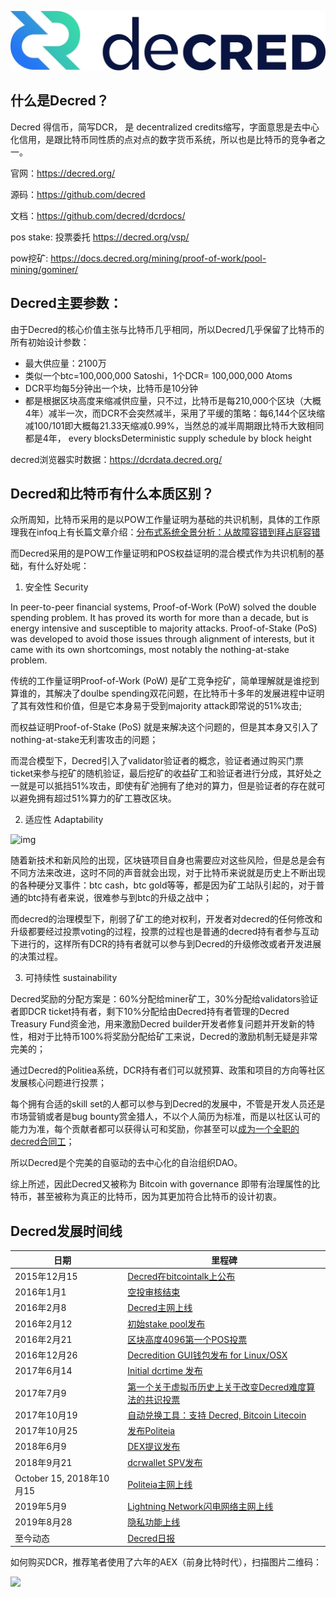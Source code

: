 ![](/docs/docs_image/blockchain/ecosystem/decred_logo.jpg)

## 什么是Decred？

Decred 得信币，简写DCR， 是 decentralized credits缩写，字面意思是去中心化信用，是跟比特币同性质的点对点的数字货币系统，所以也是比特币的竞争者之一。



官网：https://decred.org/

源码：https://github.com/decred

文档：https://github.com/decred/dcrdocs/

pos stake: 投票委托 https://decred.org/vsp/

pow挖矿: https://docs.decred.org/mining/proof-of-work/pool-mining/gominer/

## Decred主要参数：

由于Decred的核心价值主张与比特币几乎相同，所以Decred几乎保留了比特币的所有初始设计参数：

- 最大供应量：2100万
- 类似一个btc=100,000,000 Satoshi，1个DCR= 100,000,000 Atoms 
- DCR平均每5分钟出一个块，比特币是10分钟
- 都是根据区块高度来缩减供应量，只不过，比特币是每210,000个区块（大概4年）减半一次，而DCR不会突然减半，采用了平缓的策略：每6,144个区块缩减100/101即大概每21.33天缩减0.99%，当然总的减半周期跟比特币大致相同都是4年， every  blocksDeterministic supply schedule by block height

decred浏览器实时数据：https://dcrdata.decred.org/

## Decred和比特币有什么本质区别？

众所周知，比特币采用的是以POW工作量证明为基础的共识机制，具体的工作原理我在infoq上有长篇文章介绍：[分布式系统全景分析：从故障容错到拜占庭容错](https://www.infoq.cn/article/ihxufskmuc3ptlfyrryk)

而Decred采用的是POW工作量证明和POS权益证明的混合模式作为共识机制的基础，有什么好处呢：

1. 安全性 Security

In peer-to-peer financial systems, Proof-of-Work (PoW) solved the double spending problem. It has proved its worth for more than a decade, but is energy intensive and susceptible to majority attacks. Proof-of-Stake (PoS) was developed to avoid those issues through alignment of interests, but it came with its own shortcomings, most notably the nothing-at-stake problem.

传统的工作量证明Proof-of-Work (PoW) 是矿工竞争挖矿，简单理解就是谁挖到算谁的，其解决了doulbe spending双花问题，在比特币十多年的发展进程中证明了其有效性和价值，但是它本身易于受到majority attack即常说的51%攻击;

而权益证明Proof-of-Stake (PoS) 就是来解决这个问题的，但是其本身又引入了nothing-at-stake无利害攻击的问题；

而混合模型下，Decred引入了validator验证者的概念，验证者通过购买门票ticket来参与挖矿的随机验证，最后挖矿的收益矿工和验证者进行分成，其好处之一就是可以抵挡51%攻击，即使有矿池拥有了绝对的算力，但是验证者的存在就可以避免拥有超过51%算力的矿工篡改区块。

2. 适应性 Adaptability

![img](https://decred.org/images/adaptability_politeia-the-proposal-system.png)

随着新技术和新风险的出现，区块链项目自身也需要应对这些风险，但是总是会有不同方法来改进，这时不同的声音就会出现，对于比特币来说就是历史上不断出现的各种硬分叉事件：btc cash，btc gold等等，都是因为矿工站队引起的，对于普通的btc持有者来说，很难参与到btc的升级之战中；

而decred的治理模型下，削弱了矿工的绝对权利，开发者对decred的任何修改和升级都要经过投票voting的过程，投票的过程也是普通的decred持有者参与互动下进行的，这样所有DCR的持有者就可以参与到Decred的升级修改或者开发进展的决策过程。

3. 可持续性 sustainability

Decred奖励的分配方案是：60%分配给miner矿工，30%分配给validators验证者即DCR ticket持有者，剩下10%分配给由Decred持有者管理的Decred Treasury Fund资金池，用来激励Decred builder开发者修复问题并开发新的特性，相对于比特币100%将奖励分配给矿工来说，Decred的激励机制无疑是非常完美的；

通过Decred的Politiea系统，DCR持有者们可以就预算、政策和项目的方向等社区发展核心问题进行投票；

每个拥有合适的skill set的人都可以参与到Decred的发展中，不管是开发人员还是市场营销或者是bug bounty赏金猎人，不以个人简历为标准，而是以社区认可的能力为准，每个贡献者都可以获得认可和奖励，你甚至可以[成为一个全职的decred合同工](https://docs.decred.org/contributing/overview/)；

所以Decred是个完美的自驱动的去中心化的自治组织DAO。



综上所述，因此Decred又被称为 Bitcoin with governance 即带有治理属性的比特币，甚至被称为真正的比特币，因为其更加符合比特币的设计初衷。



## Decred发展时间线

| 日期                     |      | 里程碑                                                       |
| ------------------------ | ---- | ------------------------------------------------------------ |
| 2015年12月15             |      | [Decred在bitcointalk上公布](https://bitcointalk.org/index.php?topic=1290358.0) |
| 2016年1月1               |      | [空投审核结束](https://forum.decred.org/threads/airdrop-rundown.313/) |
| 2016年2月8               |      | [Decred主网上线](https://explorer.dcrdata.org/block/298e5cc3d985bfe7f81dc135f360abe089edd4396b86d2de66b0cef42b21d980) |
| 2016年2月12              |      | [初始stake pool发布](https://forum.decred.org/threads/testnet-stake-pool-is-live.626/) |
| 2016年2月21              |      | [区块高度4096第一个POS投票](https://explorer.dcrdata.org/block/00000000000013722f8e5a8af9cf55492e9237e77d29da98695e65fd13033625) |
| 2016年12月26             |      | [Decredition GUI钱包发布 for Linux/OSX](https://forum.decred.org/threads/dd-20-v0-7-0-12-26-16.4702/#post-23300) |
| 2017年6月14              |      | [Initial dcrtime 发布](https://blog.decred.org/2017/06/14/dcrtime-Blockchain-based-Timestamps/) |
| 2017年7月9               |      | [第一个关于虚拟币历史上关于改变Decred难度算法的共识投票](https://blog.decred.org/2017/04/03/A-New-Ticket-Price-Algorithm/) |
| 2017年10月19             |      | [自动兑换工具：支持 Decred, Bitcoin  Litecoin](https://blog.decred.org/2017/09/20/On-Chain-Atomic-Swaps/) |
| 2017年10月25             |      | [发布Politeia](https://blog.decred.org/2017/10/25/Politeia-Proposals-in-a-Timestamped-Filesystem/) |
| 2018年6月9               |      | [DEX提议发布](https://blog.decred.org/2018/06/05/A-New-Kind-of-DEX/) |
| 2018年9月21              |      | [dcrwallet SPV发布 ](https://github.com/decred/decred-binaries/releases/tag/v1.3.0) |
| October 15, 2018年10月15 |      | [Politeia主网上线](https://blog.decred.org/2018/10/15/Politeia-in-Production/) |
| 2019年5月9               |      | [Lightning Network闪电网络主网上线](https://github.com/decred/dcps/blob/master/dcp-0004/dcp-0004.mediawiki) |
| 2019年8月28              |      | [隐私功能上线](https://blog.decred.org/2019/08/28/Iterating-Privacy/) |
| 至今动态                 |      | [Decred日报](https://decred.org/press/)                      |



如何购买DCR，推荐笔者使用了六年的AEX（前身比特时代），扫描图片二维码：

![](/docs/docs_image/blockchain/aex_2.jpg)

